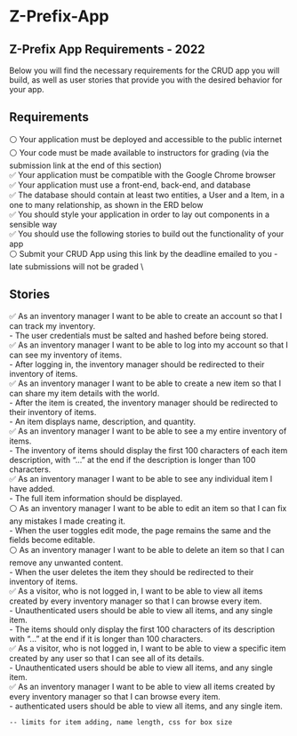 # Z-Prefix-App

## Z-Prefix App Requirements - 2022
Below you will find the necessary requirements for the CRUD app you will build, as well as user stories that provide you with the desired behavior for your app.

## Requirements
⚪ Your application must be deployed and accessible to the public internet\
⚪ Your code must be made available to instructors for grading (via the submission link at the end of this section)\
✅ Your application must be compatible with the Google Chrome browser\
✅ Your application must use a front-end, back-end, and database\
✅ The database should contain at least two entities, a User and a Item, in a one to many relationship, as shown in the ERD below\
✅ You should style your application in order to lay out components in a sensible way\
✅ You should use the following stories to build out the functionality of your app\
⚪ Submit your CRUD App using this link  by the deadline emailed to you - late submissions will not be graded \

## Stories
✅ As an inventory manager I want to be able to create an account so that I can track my inventory.\
    - The user credentials must be salted and hashed before being stored.\
✅ As an inventory manager I want to be able to log into my account so that I can see my inventory of items.\
    - After logging in, the inventory manager should be redirected to their inventory of items.\
✅ As an inventory manager I want to be able to create a new item so that I can share my item details with the world.\
    - After the item is created, the inventory manager should be redirected to their inventory of items.\
    - An item displays name, description, and quantity.\
✅ As an inventory manager I want to be able to see a my entire inventory of items.\
    - The inventory of items should display the first 100 characters of each item description, with “...” at the end if the description is longer than 100 characters.\
✅ As an inventory manager I want to be able to see any individual item I have added.\
    - The full item information should be displayed.\
⚪ As an inventory manager I want to be able to edit an item so that I can fix any mistakes I made creating it.\
    - When the user toggles edit mode, the page remains the same and the fields become editable.\
⚪ As an inventory manager I want to be able to delete an item so that I can remove any unwanted content.\
    - When the user deletes the item they should be redirected to their inventory of items.\
✅ As a visitor, who is not logged in, I want to be able to view all items created by every inventory manager so that I can browse every item.\
    - Unauthenticated users should be able to view all items, and any single item.\
    - The items should only display the first 100 characters of its description with “...” at the end if it is longer than 100 characters.\
✅ As a visitor, who is not logged in, I want to be able to view a specific item created by any user so that I can see all of its details.\
    - Unauthenticated users should be able to view all items, and any single item.\
✅ As an inventory manager I want to be able to view all items created by every inventory manager so that I can browse every item.\
    - authenticated users should be able to view all items, and any single item.


    -- limits for item adding, name length, css for box size